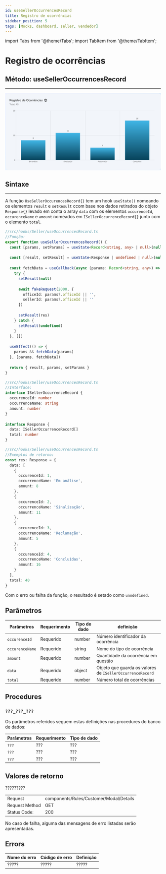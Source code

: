 ```yaml
---
id: useSellerOccurrencesRecord
title: Registro de ocorrências
sidebar_position: 5
tags: [Mocks, dashboard, seller, vendedor]
---
```


import Tabs from '@theme/Tabs';
import TabItem from '@theme/TabItem';

# Registro de ocorrências
## Método: useSellerOccurrencesRecord 
___

![image.png](img/useSellerOccurrencesRecord.png)



## Sintaxe
____
A função `UseSellerOccurencesRecord{}` tem um hook `useState()` nomeando os elementos `result` e `setResult` ccom base nos dados retirados do objeto `Response{}` levado em conta o array `data` com os elementos `occurenceId`, `occurenceName` e `amount` nomeados em `ISellerOccurrenceRecord{}` junto com o elemento `total`.
```typescript
//src/hooks/Seller/useOccurrencesRecord.ts
//Função:
export function useSellerOccurrencesRecord() {
  const [params, setParams] = useState<Record<string, any> | null>(null)

  const [result, setResult] = useState<Response | undefined | null>(null)

  const fetchData = useCallback(async (params: Record<string, any>) => {
    try {
      setResult(null)

      await fakeRequest(2000, {
        officeId: params?.officeId || '',
        sellerId: params?.officeId || ''
      })

      setResult(res)
    } catch {
      setResult(undefined)
    }
  }, [])

  useEffect(() => {
    params && fetchData(params)
  }, [params, fetchData])

  return { result, params, setParams }
}
```

```typescript
//src/hooks/Seller/useOccurrencesRecord.ts
//Interface:
interface ISellerOccurrenceRecord {
  occurenceId: number
  occurrenceName: string
  amount: number
}

interface Response {
  data: ISellerOccurrenceRecord[]
  total: number
}
````
```typescript
//src/hooks/Seller/useOccurrencesRecord.ts
//Exemplos de retorno:
const res: Response = {
  data: [
    {
      occurenceId: 1,
      occurrenceName: 'Em análise',
      amount: 8
    },
    {
      occurenceId: 2,
      occurrenceName: 'Sinalização',
      amount: 11
    },
    {
      occurenceId: 3,
      occurrenceName: 'Reclamação',
      amount: 5
    },
    {
      occurenceId: 4,
      occurrenceName: 'Concluídas',
      amount: 16
    }
  ],
  total: 40
}
````
Com o erro ou falha da função, o resultado é setado como `unndefined`.

## Parâmetros

Parâmetros |Requerimento|Tipo de dado  | definição|
---------|-----|----------|---------
`occurenceId`|Requerido|number | Número identificador da ocorrência
`occurenceName`|Requerido|string | Nome do tipo de ocorrência
`amount`|Requerido|number | Quantidade da ocorrência em questão
`data`|Requerido|object | Objeto que guarda os valores de `ISellerOccurrenceRecord`
`total`|Requerido|number| Número total de ocorrências



## Procedures
### `???_???_???`
Os parâmetros referidos seguem estas definições nas procedures do banco de dados:

Parâmetros |Requerimento|Tipo de dado  
---------|-----|----------
 `???` |???|??? 
 `???`|???|???
 `???`|???|???


## Valores de retorno
?????????
<p></p>
<table>
<tr>
    <td>Request</td>
    <td>components/Rules/Customer/Modal/Details</td>
</tr>
<tr>
    <td>Request Method</td>
    <td>GET</td>
</tr>
<tr>
    <td>Status Code:</td>
    <td>200</td>
</tr>
</table>

No caso de falha, alguma das mensagens de erro listadas serão apresentadas.

## Errors
Nome do erro | Código de erro |Definição
---|---|---
?????|?????|?????
